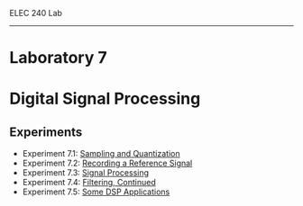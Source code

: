 ELEC 240 Lab

------------------------------------------------------------------------

Laboratory 7
============

Digital Signal Processing
=========================

Experiments
-----------

* Experiment 7.1: [Sampling and Quantization](./experiment_7-1)
* Experiment 7.2: [Recording a Reference Signal](./experiment_7-2)
* Experiment 7.3: [Signal Processing](./experiment_7-3)
* Experiment 7.4: [Filtering, Continued](./experiment_7-4)
* Experiment 7.5: [Some DSP Applications](./experiment_7-5)

